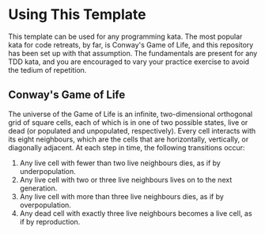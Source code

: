 # Using This Template

This template can be used for any programming kata.  The most popular kata for
code retreats, by far, is Conway's Game of Life, and this repository has been
set up with that assumption.  The fundamentals are present for any TDD kata,
and you are encouraged to vary your practice exercise to avoid the tedium of
repetition.

## Conway's Game of Life

The universe of the Game of Life is an infinite, two-dimensional orthogonal
grid of square cells, each of which is in one of two possible states, live or
dead (or populated and unpopulated, respectively). Every cell interacts with
its eight neighbours, which are the cells that are horizontally, vertically, or
diagonally adjacent. At each step in time, the following transitions occur:

1. Any live cell with fewer than two live neighbours dies, as if by
   underpopulation.
2. Any live cell with two or three live neighbours lives on to the next
   generation.
3. Any live cell with more than three live neighbours dies, as if by
   overpopulation.
4. Any dead cell with exactly three live neighbours becomes a live cell, as if
   by reproduction.
